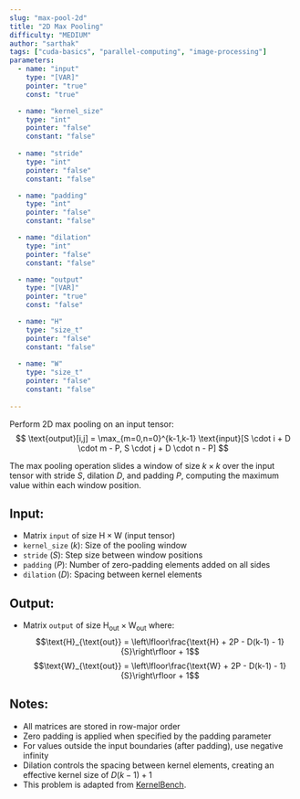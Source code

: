 ```yaml
---
slug: "max-pool-2d"
title: "2D Max Pooling"
difficulty: "MEDIUM" 
author: "sarthak"
tags: ["cuda-basics", "parallel-computing", "image-processing"]
parameters:
  - name: "input"
    type: "[VAR]"
    pointer: "true"
    const: "true"

  - name: "kernel_size"
    type: "int"
    pointer: "false"
    constant: "false"
    
  - name: "stride" 
    type: "int"
    pointer: "false"
    constant: "false"

  - name: "padding"
    type: "int"
    pointer: "false"
    constant: "false"

  - name: "dilation"
    type: "int"
    pointer: "false"
    constant: "false"

  - name: "output" 
    type: "[VAR]"
    pointer: "true"
    const: "false"

  - name: "H"
    type: "size_t"
    pointer: "false"
    constant: "false"
    
  - name: "W" 
    type: "size_t"
    pointer: "false"
    constant: "false"
  
---
```


Perform 2D max pooling on an input tensor:
$$
\text{output}[i,j] = \max_{m=0,n=0}^{k-1,k-1} \text{input}[S \cdot i + D \cdot m - P, S \cdot j + D \cdot n - P]
$$

The max pooling operation slides a window of size $k \times k$ over the input tensor with stride $S$, dilation $D$, and padding $P$, computing the maximum value within each window position.

## Input:
- Matrix `input` of size $\text{H} \times \text{W}$ (input tensor)
- `kernel_size` ($k$): Size of the pooling window
- `stride` ($S$): Step size between window positions
- `padding` ($P$): Number of zero-padding elements added on all sides
- `dilation` ($D$): Spacing between kernel elements

## Output:
- Matrix `output` of size $\text{H}_{\text{out}} \times \text{W}_{\text{out}}$ where:
  $$\text{H}_{\text{out}} = \left\lfloor\frac{\text{H} + 2P - D(k-1) - 1}{S}\right\rfloor + 1$$
  $$\text{W}_{\text{out}} = \left\lfloor\frac{\text{W} + 2P - D(k-1) - 1}{S}\right\rfloor + 1$$

## Notes:
- All matrices are stored in row-major order
- Zero padding is applied when specified by the padding parameter
- For values outside the input boundaries (after padding), use negative infinity
- Dilation controls the spacing between kernel elements, creating an effective kernel size of $D(k-1) + 1$
- This problem is adapted from [KernelBench](https://github.com/ScalingIntelligence/KernelBench/blob/main/KernelBench/level1/42_Max_Pooling_2D.py).